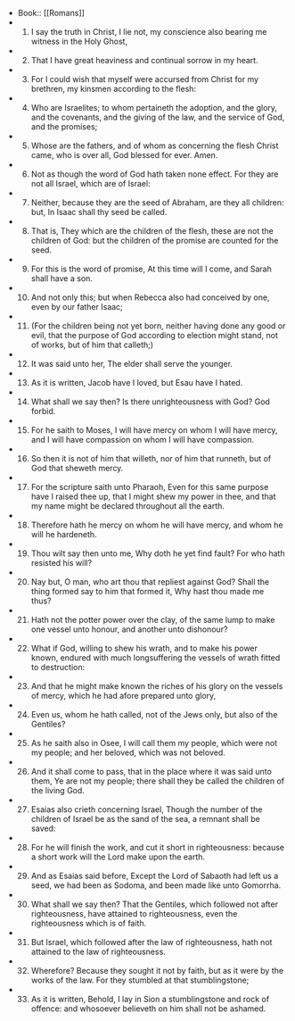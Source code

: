 - Book:: [[Romans]]
- 1. I say the truth in Christ, I lie not, my conscience also bearing me witness in the Holy Ghost,
- 2. That I have great heaviness and continual sorrow in my heart.
- 3. For I could wish that myself were accursed from Christ for my brethren, my kinsmen according to the flesh:
- 4. Who are Israelites; to whom pertaineth the adoption, and the glory, and the covenants, and the giving of the law, and the service of God, and the promises;
- 5. Whose are the fathers, and of whom as concerning the flesh Christ came, who is over all, God blessed for ever. Amen.
- 6. Not as though the word of God hath taken none effect. For they are not all Israel, which are of Israel:
- 7. Neither, because they are the seed of Abraham, are they all children: but, In Isaac shall thy seed be called.
- 8. That is, They which are the children of the flesh, these are not the children of God: but the children of the promise are counted for the seed.
- 9. For this is the word of promise, At this time will I come, and Sarah shall have a son.
- 10. And not only this; but when Rebecca also had conceived by one, even by our father Isaac;
- 11. (For the children being not yet born, neither having done any good or evil, that the purpose of God according to election might stand, not of works, but of him that calleth;)
- 12. It was said unto her, The elder shall serve the younger.
- 13. As it is written, Jacob have I loved, but Esau have I hated.
- 14. What shall we say then? Is there unrighteousness with God? God forbid.
- 15. For he saith to Moses, I will have mercy on whom I will have mercy, and I will have compassion on whom I will have compassion.
- 16. So then it is not of him that willeth, nor of him that runneth, but of God that sheweth mercy.
- 17. For the scripture saith unto Pharaoh, Even for this same purpose have I raised thee up, that I might shew my power in thee, and that my name might be declared throughout all the earth.
- 18. Therefore hath he mercy on whom he will have mercy, and whom he will he hardeneth.
- 19. Thou wilt say then unto me, Why doth he yet find fault? For who hath resisted his will?
- 20. Nay but, O man, who art thou that repliest against God? Shall the thing formed say to him that formed it, Why hast thou made me thus?
- 21. Hath not the potter power over the clay, of the same lump to make one vessel unto honour, and another unto dishonour?
- 22. What if God, willing to shew his wrath, and to make his power known, endured with much longsuffering the vessels of wrath fitted to destruction:
- 23. And that he might make known the riches of his glory on the vessels of mercy, which he had afore prepared unto glory,
- 24. Even us, whom he hath called, not of the Jews only, but also of the Gentiles?
- 25. As he saith also in Osee, I will call them my people, which were not my people; and her beloved, which was not beloved.
- 26. And it shall come to pass, that in the place where it was said unto them, Ye are not my people; there shall they be called the children of the living God.
- 27. Esaias also crieth concerning Israel, Though the number of the children of Israel be as the sand of the sea, a remnant shall be saved:
- 28. For he will finish the work, and cut it short in righteousness: because a short work will the Lord make upon the earth.
- 29. And as Esaias said before, Except the Lord of Sabaoth had left us a seed, we had been as Sodoma, and been made like unto Gomorrha.
- 30. What shall we say then? That the Gentiles, which followed not after righteousness, have attained to righteousness, even the righteousness which is of faith.
- 31. But Israel, which followed after the law of righteousness, hath not attained to the law of righteousness.
- 32. Wherefore? Because they sought it not by faith, but as it were by the works of the law. For they stumbled at that stumblingstone;
- 33. As it is written, Behold, I lay in Sion a stumblingstone and rock of offence: and whosoever believeth on him shall not be ashamed.
